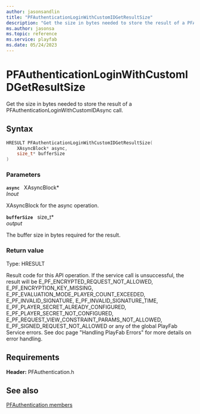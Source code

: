 ```yaml
---
author: jasonsandlin
title: "PFAuthenticationLoginWithCustomIDGetResultSize"
description: "Get the size in bytes needed to store the result of a PFAuthenticationLoginWithCustomIDAsync call."
ms.author: jasonsa
ms.topic: reference
ms.service: playfab
ms.date: 05/24/2023
---
```


# PFAuthenticationLoginWithCustomIDGetResultSize  

Get the size in bytes needed to store the result of a PFAuthenticationLoginWithCustomIDAsync call.  

## Syntax  
  
```cpp
HRESULT PFAuthenticationLoginWithCustomIDGetResultSize(  
    XAsyncBlock* async,  
    size_t* bufferSize  
)  
```  
  
### Parameters  
  
**`async`** &nbsp; XAsyncBlock*  
*_Inout_*  
  
XAsyncBlock for the async operation.  
  
**`bufferSize`** &nbsp; size_t*  
*output*  
  
The buffer size in bytes required for the result.  
  
  
### Return value
Type: HRESULT
  
Result code for this API operation. If the service call is unsuccessful, the result will be E_PF_ENCRYPTED_REQUEST_NOT_ALLOWED, E_PF_ENCRYPTION_KEY_MISSING, E_PF_EVALUATION_MODE_PLAYER_COUNT_EXCEEDED, E_PF_INVALID_SIGNATURE, E_PF_INVALID_SIGNATURE_TIME, E_PF_PLAYER_SECRET_ALREADY_CONFIGURED, E_PF_PLAYER_SECRET_NOT_CONFIGURED, E_PF_REQUEST_VIEW_CONSTRAINT_PARAMS_NOT_ALLOWED, E_PF_SIGNED_REQUEST_NOT_ALLOWED or any of the global PlayFab Service errors. See doc page "Handling PlayFab Errors" for more details on error handling.
  
  
## Requirements  
  
**Header:** PFAuthentication.h
  
## See also  
[PFAuthentication members](../pfauthentication_members.md)  

  
  
